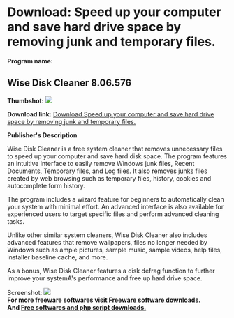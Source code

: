 # Download: Speed up your computer and save hard drive space by removing junk and temporary files.

**Program name:**

## Wise Disk Cleaner 8.06.576

  
**Thumbshot:** ![](http://www.freewarefiles.com/screenshot/wisediskcleaner_md.jpg)   
  
**Download link:** [Download Speed up your computer and save hard drive space by removing junk and temporary files.](http://freesoftwares.boysofts.com/Wise-Disk-Cleaner_program_93075.html)  
  


**Publisher's Description**  
  


Wise Disk Cleaner is a free system cleaner that removes unnecessary files to speed up your computer and save hard disk space. The program features an intuitive interface to easily remove Windows junk files, Recent Documents, Temporary files, and Log files. It also removes junks files created by web browsing such as temporary files, history, cookies and autocomplete form history. 

The program includes a wizard feature for beginners to automatically clean your system with minimal effort. An advanced interface is also available for experienced users to target specific files and perform advanced cleaning tasks.

Unlike other similar system cleaners, Wise Disk Cleaner also includes advanced features that remove wallpapers, files no longer needed by Windows such as ample pictures, sample music, sample videos, help files, installer baseline cache, and more.

As a bonus, Wise Disk Cleaner features a disk defrag function to further improve your systemA's performance and free up hard drive space.

  
  
Screenshot: ![](http://www.freewarefiles.com/screenshot/wisediskcleaner.jpg)   
**For more freeware softwares visit [Freeware software downloads.](http://freesoftwares.boysofts.com/)**   
**And [Free softwares and php script downloads.](http://www.boysofts.com/)**
